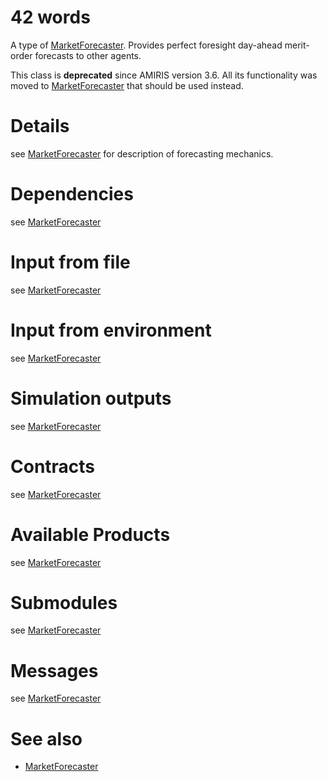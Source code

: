 # 42 words

A type of [MarketForecaster](./MarketForecaster.md).
Provides perfect foresight day-ahead merit-order forecasts to other agents.

This class is **deprecated** since AMIRIS version 3.6.
All its functionality was moved to [MarketForecaster](./MarketForecaster.md) that should be used instead.

# Details

see [MarketForecaster](./MarketForecaster.md) for description of forecasting mechanics.

# Dependencies

see [MarketForecaster](./MarketForecaster.md)

# Input from file

see [MarketForecaster](./MarketForecaster.md)

# Input from environment

see [MarketForecaster](./MarketForecaster.md)

# Simulation outputs

see [MarketForecaster](./MarketForecaster.md)

# Contracts

see [MarketForecaster](./MarketForecaster.md)

# Available Products

see [MarketForecaster](./MarketForecaster.md)

# Submodules

see [MarketForecaster](./MarketForecaster.md)

# Messages

see [MarketForecaster](./MarketForecaster.md)

# See also

* [MarketForecaster](./MarketForecaster.md)
